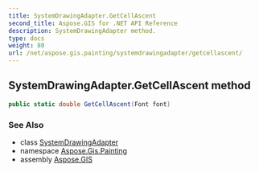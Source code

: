 ```yaml
---
title: SystemDrawingAdapter.GetCellAscent
second_title: Aspose.GIS for .NET API Reference
description: SystemDrawingAdapter method. 
type: docs
weight: 80
url: /net/aspose.gis.painting/systemdrawingadapter/getcellascent/
---
```

## SystemDrawingAdapter.GetCellAscent method

```csharp
public static double GetCellAscent(Font font)
```

### See Also

* class [SystemDrawingAdapter](../)
* namespace [Aspose.Gis.Painting](../../systemdrawingadapter/)
* assembly [Aspose.GIS](../../../)


